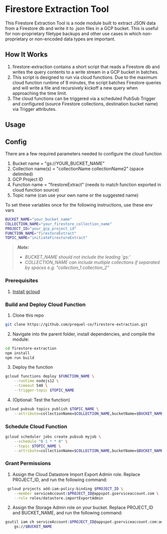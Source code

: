 # Firestore Extraction Tool

This Firestore Extraction Tool is a node module built to extract JSON data from a Firestore db and write it to .json files in a GCP bucket. This is useful for non-proprietary filetype backups and other use cases in which non-proprietary or non-encoded data types are important. 

## How It Works

1. firestore-extraction contains a short script that reads a Firestore db and writes the query contents to a write stream in a GCP bucket in batches. 
2. This script is designed to run via cloud functions. Due to the maximum cloud function runtime of 9 minutes, the script batches Firestore queries and will write a file and recursively kickoff a new query when approaching the time limit.
3. The cloud functions can be triggered via a scheduled PubSub Trigger and configured (source Firestore collections, destination bucket name) via Trigger attributes. 

## Usage

## Config 

There are a few required parameters needed to configure the cloud function

1. Bucket name = "gs://YOUR_BUCKET_NAME"
2. Collection name(s) = "collectionName collectionName2" (space delimited)
3. GCP Project ID 
4. Function name = "firestoreExtract" (needs to match function exported in cloud function source)
5. Topic name (can use your own name or the suggested name)

To set these variables once for the following instructions, use these env vars

```sh
BUCKET_NAME="your_bucket_name" 
COLLECTION_NAME="your_firestore_collection_name" 
PROJECT_ID="your_gcp_project_id"
FUNCTION_NAME="firestoreExtract"
TOPIC_NAME="initiateFirestoreExtract"

```

> ***Note:***
>- *BUCKET_NAME should not include the leading 'gs:'*
>- *COLLECTION_NAME can include multiple collections if separated by spaces e.g. "collection_1 collection_2"*



### Prerequisites

1. [Install gcloud](https://cloud.google.com/sdk/docs/install)

### Build and Deploy Cloud Function

1. Clone this repo

```sh
git clone https://github.com/prequel-co/firestore-extraction.git
```
 
2. Navigate into the parent folder, install dependencies, and compile the module:
  
  ```sh
  cd firestore-extraction
  npm install
  npm run build
  ```
  
3. Deploy the function 

  ```sh
  gcloud functions deploy $FUNCTION_NAME \
      --runtime nodejs12 \
      --timeout 540 \
      --trigger-topic $TOPIC_NAME
  ```
  
4. (Optional: Test the function)
  
  ```sh
  gcloud pubsub topics publish $TOPIC_NAME \
      --attribute=collectionName=$COLLECTION_NAME,bucketName=$BUCKET_NAME
  ```
  
### Schedule Cloud Function

  ```sh
  gcloud scheduler jobs create pubsub myjob \
      --schedule "0 1 * * 0" \
      --topic $TOPIC_NAME \
      --attribute=collectionName=$COLLECTION_NAME,bucketName=$BUCKET_NAME
  ```

### Grant Permissions

1. Assign the Cloud Datastore Import Export Admin role. Replace PROJECT_ID, and run the following command:

```sh
 gcloud projects add-iam-policy-binding $PROJECT_ID \
    --member serviceAccount:$PROJECT_ID@appspot.gserviceaccount.com \
    --role roles/datastore.importExportAdmin
```
2. Assign the Storage Admin role on your bucket. Replace PROJECT_ID and BUCKET_NAME, and run the following command:

```sh
gsutil iam ch serviceAccount:$PROJECT_ID@appspot.gserviceaccount.com:admin \
    gs://$BUCKET_NAME
```
    


